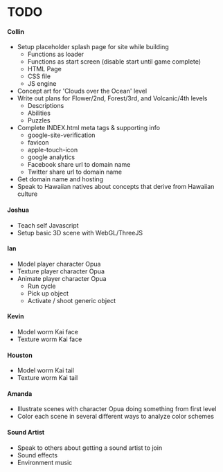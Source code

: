# TODO  
  
#### Collin
* Setup placeholder splash page for site while building
  * Functions as loader
  * Functions as start screen (disable start until game complete)
  * HTML Page
  * CSS file
  * JS engine
* Concept art for 'Clouds over the Ocean' level
* Write out plans for Flower/2nd, Forest/3rd, and Volcanic/4th levels
  * Descriptions
  * Abilities
  * Puzzles
* Complete INDEX.html meta tags & supporting info
  * google-site-verification
  * favicon
  * apple-touch-icon
  * google analytics
  * Facebook share url to domain name
  * Twitter share url to domain name
* Get domain name and hosting
* Speak to Hawaiian natives about concepts that derive from Hawaiian culture

#### Joshua
* Teach self Javascript
* Setup basic 3D scene with WebGL/ThreeJS

#### Ian
* Model player character Opua
* Texture player character Opua
* Animate player character Opua
  * Run cycle
  * Pick up object
  * Activate / shoot generic object

#### Kevin
* Model worm Kai face
* Texture worm Kai face

#### Houston
* Model worm Kai tail
* Texture worm Kai tail

#### Amanda
* Illustrate scenes with character Opua doing something from first level
* Color each scene in several different ways to analyze color schemes

#### Sound Artist
* Speak to others about getting a sound artist to join
* Sound effects
* Environment music